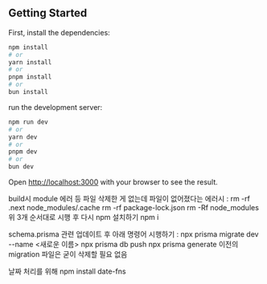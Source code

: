 ## Getting Started

First, install the dependencies:

```bash
npm install
# or
yarn install
# or
pnpm install
# or
bun install
```

run the development server:

```bash
npm run dev
# or
yarn dev
# or
pnpm dev
# or
bun dev
```

Open [http://localhost:3000](http://localhost:3000) with your browser to see the result.

build시 module 에러 등 파일 삭제한 게 없는데 파일이 없어졌다는 에러시 :
rm -rf .next node_modules/.cache
rm -rf package-lock.json
rm -Rf node_modules
위 3개 순서대로 시행 후 다시 npm 설치하기
npm i

schema.prisma 관련 업데이트 후 아래 명령어 시행하기 :
npx prisma migrate dev --name <새로운 이름>
npx prisma db push
npx prisma generate
이전의 migration 파일은 굳이 삭제할 필요 없음

날짜 처리를 위해
npm install date-fns
